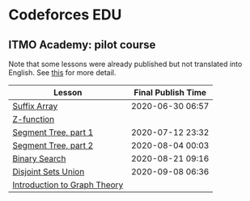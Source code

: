 # Codeforces EDU

## ITMO Academy: pilot course

Note that some lessons were already published but not translated into English. See [this](https://codeforces.com/edu/course/2?locale=ru) for more detail.

|Lesson|Final Publish Time|
|---|---|
|[Suffix Array](https://codeforces.com/blog/entry/79530)|2020-06-30 06:57|
|[Z-function](https://codeforces.com/edu/course/2/lesson/3/1/practice)||
|[Segment Tree, part 1](https://codeforces.com/blog/entry/80031)|2020-07-12 23:32|
|[Segment Tree, part 2](https://codeforces.com/blog/entry/80985)|2020-08-04 00:03|
|[Binary Search](https://codeforces.com/blog/entry/81729)|2020-08-21 09:16|
|[Disjoint Sets Union](https://codeforces.com/blog/entry/82413)|2020-09-08 06:36|
|[Introduction to Graph Theory](https://codeforces.com/edu/course/2/lesson/8/1/practice)||
